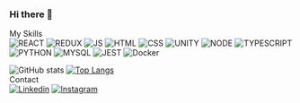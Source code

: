 ### Hi there 👋

<!--
**leonardosantosb/leonardosantosb** is a ✨ _special_ ✨ repository because its `README.md` (this file) appears on your GitHub profile.

Here are some ideas to get you started:

- 🔭 I’m currently working on ...
- 🌱 I’m currently learning ...
- 👯 I’m looking to collaborate on ...
- 🤔 I’m looking for help with ...
- 💬 Ask me about ...
- 📫 How to reach me: ...
- 😄 Pronouns: ...
- ⚡ Fun fact: ...
-->
My Skills
<br />
![REACT](https://img.shields.io/badge/React-20232A?style=for-the-badge&logo=react&logoColor=61DAFB)
![REDUX](https://img.shields.io/badge/Redux-593D88?style=for-the-badge&logo=redux&logoColor=black)
![JS](https://img.shields.io/badge/JavaScript-323330?style=for-the-badge&logo=javascript&logoColor=F7DF1E)
![HTML](https://img.shields.io/badge/HTML-239120?style=for-the-badge&logo=html5&logoColor=black)
![CSS](https://img.shields.io/badge/CSS-239120?&style=for-the-badge&logo=css3&logoColor=black)
![UNITY](https://img.shields.io/badge/Unity-100000?style=for-the-badge&logo=unity&logoColor=white)
![NODE](https://img.shields.io/badge/Node.js-43853D?style=for-the-badge&logo=node.js&logoColor=white)
![TYPESCRIPT](https://img.shields.io/badge/TypeScript-007ACC?style=for-the-badge&logo=typescript&logoColor=white)
![PYTHON](https://img.shields.io/badge/Python-14354C?style=for-the-badge&logo=python&logoColor=white)
![MYSQL](https://img.shields.io/badge/MySQL-00000F?style=for-the-badge&logo=mysql&logoColor=white)
![JEST](https://img.shields.io/badge/Jest-323330?style=for-the-badge&logo=Jest&logoColor=white)
![Docker](https://applech2.com/wp-content/uploads/2016/07/Docker-logo-icon.jpg)

![GitHub stats](https://github-readme-stats.vercel.app/api?username=leonardosantosb&show_icons=true&theme=dark&border_radius=15)
[![Top Langs](https://github-readme-stats.vercel.app/api/top-langs/?username=leonardosantosb&layout=compact&theme=dark&border_radius=15)](https://github.com/leonardosantosb/github-readme-stats)
<br /> 
Contact
<br />
[![Linkedin](https://img.shields.io/badge/LinkedIn-0077B5?style=for-the-badge&logo=linkedin&logoColor=black)](https://www.linkedin.com/in/leonardosantosb/)
[![Instagram](https://img.shields.io/badge/Instagram-E4405F?style=for-the-badge&logo=instagram&logoColor=black)](https://www.instagram.com/leosantos_dev/)
